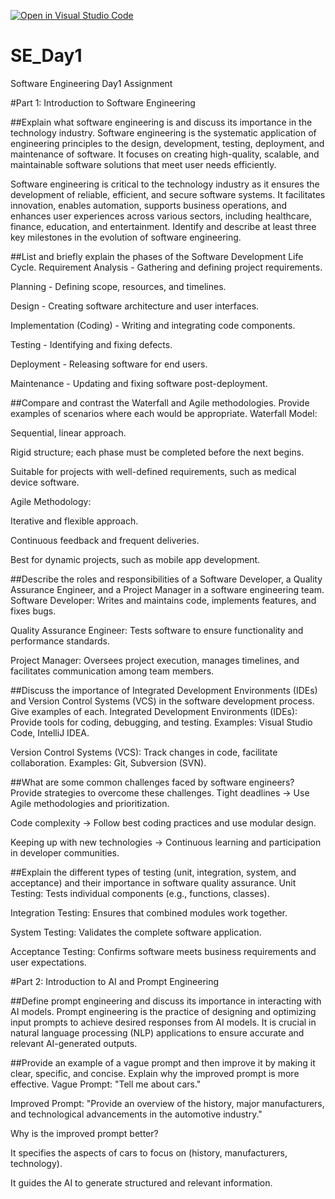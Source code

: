 [![Open in Visual Studio Code](https://classroom.github.com/assets/open-in-vscode-2e0aaae1b6195c2367325f4f02e2d04e9abb55f0b24a779b69b11b9e10269abc.svg)](https://classroom.github.com/online_ide?assignment_repo_id=18387630&assignment_repo_type=AssignmentRepo)
# SE_Day1
Software Engineering Day1 Assignment

#Part 1: Introduction to Software Engineering

##Explain what software engineering is and discuss its importance in the technology industry.
Software engineering is the systematic application of engineering principles to the design, development, testing, deployment, and maintenance of software. It focuses on creating high-quality, scalable, and maintainable software solutions that meet user needs efficiently.

Software engineering is critical to the technology industry as it ensures the development of reliable, efficient, and secure software systems. It facilitates innovation, enables automation, supports business operations, and enhances user experiences across various sectors, including healthcare, finance, education, and entertainment.
Identify and describe at least three key milestones in the evolution of software engineering.


##List and briefly explain the phases of the Software Development Life Cycle.
Requirement Analysis - Gathering and defining project requirements.

Planning - Defining scope, resources, and timelines.

Design - Creating software architecture and user interfaces.

Implementation (Coding) - Writing and integrating code components.

Testing - Identifying and fixing defects.

Deployment - Releasing software for end users.

Maintenance - Updating and fixing software post-deployment.

##Compare and contrast the Waterfall and Agile methodologies. Provide examples of scenarios where each would be appropriate.
Waterfall Model:

Sequential, linear approach.

Rigid structure; each phase must be completed before the next begins.

Suitable for projects with well-defined requirements, such as medical device software.

Agile Methodology:

Iterative and flexible approach.

Continuous feedback and frequent deliveries.

Best for dynamic projects, such as mobile app development.

##Describe the roles and responsibilities of a Software Developer, a Quality Assurance Engineer, and a Project Manager in a software engineering team.
Software Developer: Writes and maintains code, implements features, and fixes bugs.

Quality Assurance Engineer: Tests software to ensure functionality and performance standards.

Project Manager: Oversees project execution, manages timelines, and facilitates communication among team members.



##Discuss the importance of Integrated Development Environments (IDEs) and Version Control Systems (VCS) in the software development process. Give examples of each.
Integrated Development Environments (IDEs): Provide tools for coding, debugging, and testing. Examples: Visual Studio Code, IntelliJ IDEA.

Version Control Systems (VCS): Track changes in code, facilitate collaboration. Examples: Git, Subversion (SVN).

##What are some common challenges faced by software engineers? Provide strategies to overcome these challenges.
Tight deadlines → Use Agile methodologies and prioritization.

Code complexity → Follow best coding practices and use modular design.

Keeping up with new technologies → Continuous learning and participation in developer communities.



##Explain the different types of testing (unit, integration, system, and acceptance) and their importance in software quality assurance.
Unit Testing: Tests individual components (e.g., functions, classes).

Integration Testing: Ensures that combined modules work together.

System Testing: Validates the complete software application.

Acceptance Testing: Confirms software meets business requirements and user expectations.

#Part 2: Introduction to AI and Prompt Engineering


##Define prompt engineering and discuss its importance in interacting with AI models.
Prompt engineering is the practice of designing and optimizing input prompts to achieve desired responses from AI models. It is crucial in natural language processing (NLP) applications to ensure accurate and relevant AI-generated outputs.



##Provide an example of a vague prompt and then improve it by making it clear, specific, and concise. Explain why the improved prompt is more effective.
Vague Prompt: "Tell me about cars."

Improved Prompt: "Provide an overview of the history, major manufacturers, and technological advancements in the automotive industry."

Why is the improved prompt better?

It specifies the aspects of cars to focus on (history, manufacturers, technology).

It guides the AI to generate structured and relevant information.
